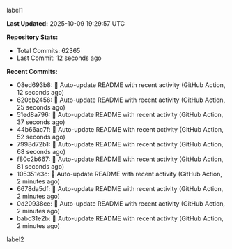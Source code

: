 
label1 
<!-- ACTIVITY_START -->
**Last Updated:** 2025-10-09 19:29:57 UTC

**Repository Stats:**
- Total Commits: 62365
- Last Commit: 12 seconds ago

**Recent Commits:**
- 08ed693b8: 🤖 Auto-update README with recent activity (GitHub Action, 12 seconds ago)
- 620cb2456: 🤖 Auto-update README with recent activity (GitHub Action, 25 seconds ago)
- 51ed8a796: 🤖 Auto-update README with recent activity (GitHub Action, 37 seconds ago)
- 44b66ac7f: 🤖 Auto-update README with recent activity (GitHub Action, 52 seconds ago)
- 7998d72b1: 🤖 Auto-update README with recent activity (GitHub Action, 68 seconds ago)
- f80c2b667: 🤖 Auto-update README with recent activity (GitHub Action, 81 seconds ago)
- 105351e3c: 🤖 Auto-update README with recent activity (GitHub Action, 2 minutes ago)
- 6678da5df: 🤖 Auto-update README with recent activity (GitHub Action, 2 minutes ago)
- 0d20938ce: 🤖 Auto-update README with recent activity (GitHub Action, 2 minutes ago)
- babc31e2b: 🤖 Auto-update README with recent activity (GitHub Action, 2 minutes ago)
<!-- ACTIVITY_END -->

label2
